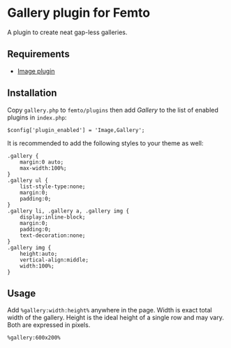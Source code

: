 Gallery plugin for Femto
========================

A plugin to create neat gap-less galleries.

Requirements
------------

* [Image plugin](https://github.com/neckcen/femto-plugin/tree/master/image)

Installation
------------
Copy `gallery.php` to `femto/plugins` then add _Gallery_ to the list of enabled
plugins in `index.php`:

    $config['plugin_enabled'] = 'Image,Gallery';

It is recommended to add the following styles to your theme as well:

    .gallery {
        margin:0 auto;
        max-width:100%;
    }
    .gallery ul {
        list-style-type:none;
        margin:0;
        padding:0;
    }
    .gallery li, .gallery a, .gallery img {
        display:inline-block;
        margin:0;
        padding:0;
        text-decoration:none;
    }
    .gallery img {
        height:auto;
        vertical-align:middle;
        width:100%;
    }

Usage
-----
Add `%gallery:width:height%` anywhere in the page. Width is exact total width of
the gallery. Height is the ideal height of a single row and may vary. Both are
expressed in pixels.

    %gallery:600x200%
